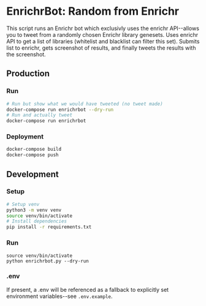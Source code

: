 # EnrichrBot: Random from Enrichr

This script runs an Enrichr bot which exclusivly uses the enrichr API--allows you to tweet from a randomly chosen Enrichr library genesets. Uses enrichr API to get a list of libraries (whitelist and blacklist can filter this set). Submits list to enrichr, gets screenshot of results, and finally tweets the results with the screenshot.

## Production

### Run
```bash
# Run but show what we would have tweeted (no tweet made)
docker-compose run enrichrbot --dry-run
# Run and actually tweet
docker-compose run enrichrbot
```

### Deployment
```bash
docker-compose build
docker-compose push
```

## Development

### Setup
```bash
# Setup venv
python3 -m venv venv
source venv/bin/activate
# Install dependencies
pip install -r requirements.txt
```

### Run
```
source venv/bin/activate
python enrichrbot.py --dry-run
```

### .env
If present, a .env will be referenced as a fallback to explicitly set environment variables--see `.env.example`.

